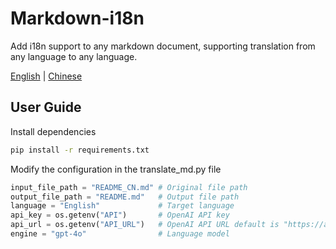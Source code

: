 # Markdown-i18n

Add i18n support to any markdown document, supporting translation from any language to any language.

[English](README.md) | [Chinese](README_CN.md)

## User Guide

Install dependencies

```bash
pip install -r requirements.txt
```

Modify the configuration in the translate_md.py file

```python
input_file_path = "README_CN.md" # Original file path
output_file_path = "README.md"   # Output file path
language = "English"             # Target language
api_key = os.getenv("API")       # OpenAI API key
api_url = os.getenv("API_URL")   # OpenAI API URL default is "https://api.openai.com/v1/chat/completions"
engine = "gpt-4o"                # Language model
```